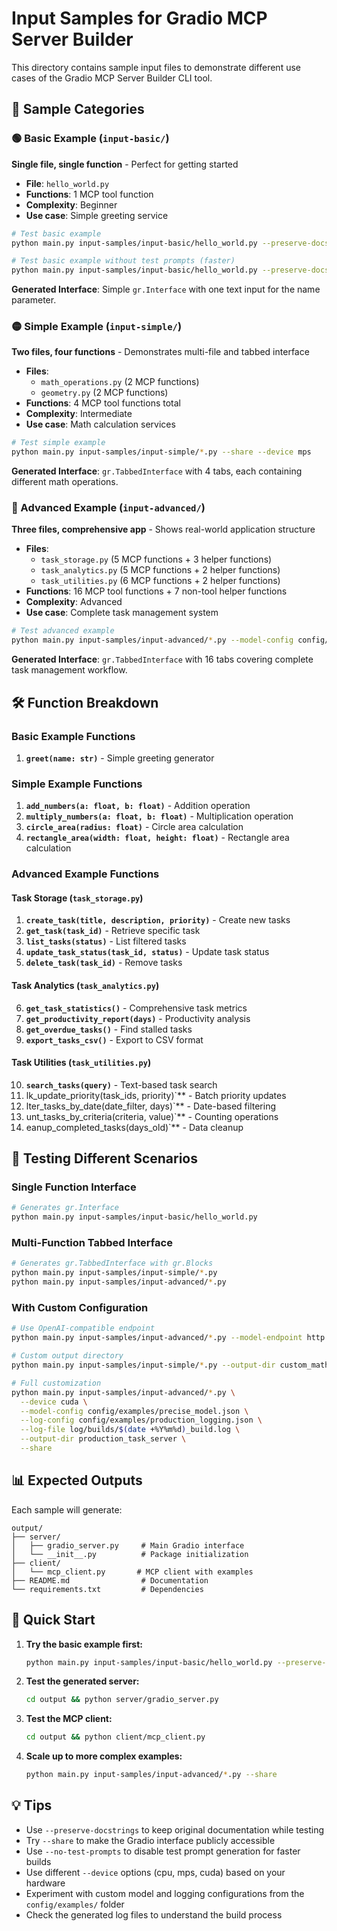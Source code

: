 # Input Samples for Gradio MCP Server Builder

This directory contains sample input files to demonstrate different use cases of
the Gradio MCP Server Builder CLI tool.

## 📁 Sample Categories

### 🟢 Basic Example (`input-basic/`)

**Single file, single function** - Perfect for getting started

- **File**: `hello_world.py`
- **Functions**: 1 MCP tool function
- **Complexity**: Beginner
- **Use case**: Simple greeting service

```bash
# Test basic example
python main.py input-samples/input-basic/hello_world.py --preserve-docstrings

# Test basic example without test prompts (faster)
python main.py input-samples/input-basic/hello_world.py --preserve-docstrings --no-test-prompts
```

**Generated Interface**: Simple `gr.Interface` with one text input for the name
parameter.

### 🟡 Simple Example (`input-simple/`)

**Two files, four functions** - Demonstrates multi-file and tabbed interface

- **Files**:
  - `math_operations.py` (2 MCP functions)
  - `geometry.py` (2 MCP functions)
- **Functions**: 4 MCP tool functions total
- **Complexity**: Intermediate
- **Use case**: Math calculation services

```bash
# Test simple example
python main.py input-samples/input-simple/*.py --share --device mps
```

**Generated Interface**: `gr.TabbedInterface` with 4 tabs, each containing
different math operations.

### 🔴 Advanced Example (`input-advanced/`)

**Three files, comprehensive app** - Shows real-world application structure

- **Files**:
  - `task_storage.py` (5 MCP functions + 3 helper functions)
  - `task_analytics.py` (5 MCP functions + 2 helper functions)
  - `task_utilities.py` (6 MCP functions + 2 helper functions)
- **Functions**: 16 MCP tool functions + 7 non-tool helper functions
- **Complexity**: Advanced
- **Use case**: Complete task management system

```bash
# Test advanced example
python main.py input-samples/input-advanced/*.py --model-config config/examples/creative_model.json --log-config config/examples/debug_logging.json --log-file log/builds/task_build.log
```

**Generated Interface**: `gr.TabbedInterface` with 16 tabs covering complete
task management workflow.

## 🛠️ Function Breakdown

### Basic Example Functions

1. **`greet(name: str)`** - Simple greeting generator

### Simple Example Functions

1. **`add_numbers(a: float, b: float)`** - Addition operation
1. **`multiply_numbers(a: float, b: float)`** - Multiplication operation
1. **`circle_area(radius: float)`** - Circle area calculation
1. **`rectangle_area(width: float, height: float)`** - Rectangle area
   calculation

### Advanced Example Functions

#### Task Storage (`task_storage.py`)

1. **`create_task(title, description, priority)`** - Create new tasks
1. **`get_task(task_id)`** - Retrieve specific task
1. **`list_tasks(status)`** - List filtered tasks
1. **`update_task_status(task_id, status)`** - Update task status
1. **`delete_task(task_id)`** - Remove tasks

#### Task Analytics (`task_analytics.py`)

6. **`get_task_statistics()`** - Comprehensive task metrics
1. **`get_productivity_report(days)`** - Productivity analysis
1. **`get_overdue_tasks()`** - Find stalled tasks
1. **`export_tasks_csv()`** - Export to CSV format

#### Task Utilities (`task_utilities.py`)

10. **`search_tasks(query)`** - Text-based task search
1. lk_update_priority(task_ids, priority)\`\*\* - Batch priority updates
1. lter_tasks_by_date(date_filter, days)\`\*\* - Date-based filtering
1. unt_tasks_by_criteria(criteria, value)\`\*\* - Counting operations
1. eanup_completed_tasks(days_old)\`\*\* - Data cleanup

## 🎯 Testing Different Scenarios

### Single Function Interface

```bash
# Generates gr.Interface
python main.py input-samples/input-basic/hello_world.py
```

### Multi-Function Tabbed Interface

```bash
# Generates gr.TabbedInterface with gr.Blocks
python main.py input-samples/input-simple/*.py
python main.py input-samples/input-advanced/*.py
```

### With Custom Configuration

```bash
# Use OpenAI-compatible endpoint
python main.py input-samples/input-advanced/*.py --model-endpoint http://localhost:11434/v1 --preserve-docstrings

# Custom output directory
python main.py input-samples/input-simple/*.py --output-dir custom_math_server --share

# Full customization
python main.py input-samples/input-advanced/*.py \
  --device cuda \
  --model-config config/examples/precise_model.json \
  --log-config config/examples/production_logging.json \
  --log-file log/builds/$(date +%Y%m%d)_build.log \
  --output-dir production_task_server \
  --share
```

## 📊 Expected Outputs

Each sample will generate:

```
output/
├── server/
│   ├── gradio_server.py     # Main Gradio interface
│   └── __init__.py          # Package initialization
├── client/
│   └── mcp_client.py       # MCP client with examples
├── README.md                # Documentation
└── requirements.txt         # Dependencies
```

## 🚀 Quick Start

1. **Try the basic example first:**

   ```bash
   python main.py input-samples/input-basic/hello_world.py --preserve-docstrings
   ```

1. **Test the generated server:**

   ```bash
   cd output && python server/gradio_server.py
   ```

1. **Test the MCP client:**

   ```bash
   cd output && python client/mcp_client.py
   ```

1. **Scale up to more complex examples:**

   ```bash
   python main.py input-samples/input-advanced/*.py --share
   ```

## 💡 Tips

- Use `--preserve-docstrings` to keep original documentation while testing
- Try `--share` to make the Gradio interface publicly accessible
- Use `--no-test-prompts` to disable test prompt generation for faster builds
- Use different `--device` options (cpu, mps, cuda) based on your hardware
- Experiment with custom model and logging configurations from the
  `config/examples/` folder
- Check the generated log files to understand the build process
